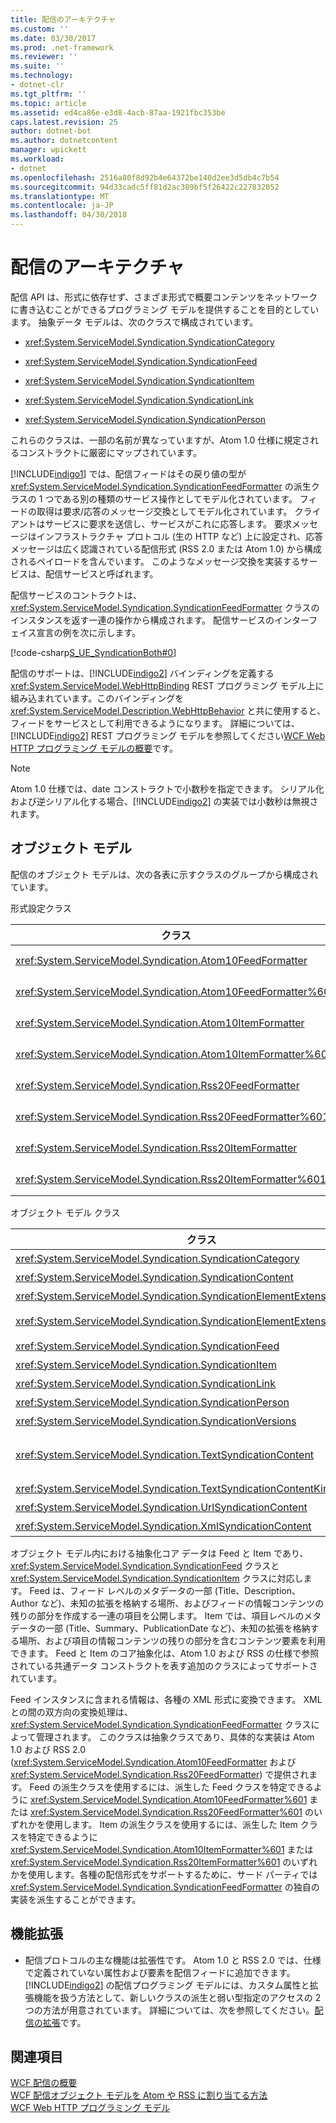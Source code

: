 ```yaml
---
title: 配信のアーキテクチャ
ms.custom: ''
ms.date: 03/30/2017
ms.prod: .net-framework
ms.reviewer: ''
ms.suite: ''
ms.technology:
- dotnet-clr
ms.tgt_pltfrm: ''
ms.topic: article
ms.assetid: ed4ca86e-e3d8-4acb-87aa-1921fbc353be
caps.latest.revision: 25
author: dotnet-bot
ms.author: dotnetcontent
manager: wpickett
ms.workload:
- dotnet
ms.openlocfilehash: 2516a80f8d92b4e64372be140d2ee3d5db4c7b54
ms.sourcegitcommit: 94d33cadc5ff81d2ac389bf5f26422c227832052
ms.translationtype: MT
ms.contentlocale: ja-JP
ms.lasthandoff: 04/30/2018
---
```

# <a name="architecture-of-syndication"></a>配信のアーキテクチャ
配信 API は、形式に依存せず、さまざま形式で概要コンテンツをネットワークに書き込むことができるプログラミング モデルを提供することを目的としています。 抽象データ モデルは、次のクラスで構成されています。  
  
-   <xref:System.ServiceModel.Syndication.SyndicationCategory>  
  
-   <xref:System.ServiceModel.Syndication.SyndicationFeed>  
  
-   <xref:System.ServiceModel.Syndication.SyndicationItem>  
  
-   <xref:System.ServiceModel.Syndication.SyndicationLink>  
  
-   <xref:System.ServiceModel.Syndication.SyndicationPerson>  
  
 これらのクラスは、一部の名前が異なっていますが、Atom 1.0 仕様に規定されるコンストラクトに厳密にマップされています。  
  
 [!INCLUDE[indigo1](../../../../includes/indigo1-md.md)] では、配信フィードはその戻り値の型が <xref:System.ServiceModel.Syndication.SyndicationFeedFormatter> の派生クラスの 1 つである別の種類のサービス操作としてモデル化されています。 フィードの取得は要求/応答のメッセージ交換としてモデル化されています。 クライアントはサービスに要求を送信し、サービスがこれに応答します。 要求メッセージはインフラストラクチャ プロトコル (生の HTTP など) 上に設定され、応答メッセージは広く認識されている配信形式 (RSS 2.0 または Atom 1.0) から構成されるペイロードを含んでいます。 このようなメッセージ交換を実装するサービスは、配信サービスと呼ばれます。  
  
 配信サービスのコントラクトは、<xref:System.ServiceModel.Syndication.SyndicationFeedFormatter> クラスのインスタンスを返す一連の操作から構成されます。 配信サービスのインターフェイス宣言の例を次に示します。  
  
 [!code-csharp[S_UE_SyndicationBoth#0](../../../../samples/snippets/csharp/VS_Snippets_CFX/s_ue_syndicationboth/cs/service.cs#0)]  
  
 配信のサポートは、[!INCLUDE[indigo2](../../../../includes/indigo2-md.md)] バインディングを定義する <xref:System.ServiceModel.WebHttpBinding> REST プログラミング モデル上に組み込まれています。このバインディングを <xref:System.ServiceModel.Description.WebHttpBehavior> と共に使用すると、フィードをサービスとして利用できるようになります。 詳細については、 [!INCLUDE[indigo2](../../../../includes/indigo2-md.md)] REST プログラミング モデルを参照してください[WCF Web HTTP プログラミング モデルの概要](../../../../docs/framework/wcf/feature-details/wcf-web-http-programming-model-overview.md)です。  
  
> [!NOTE]
>  Atom 1.0 仕様では、date コンストラクトで小数秒を指定できます。 シリアル化および逆シリアル化する場合、[!INCLUDE[indigo2](../../../../includes/indigo2-md.md)] の実装では小数秒は無視されます。  
  
## <a name="object-model"></a>オブジェクト モデル  
 配信のオブジェクト モデルは、次の各表に示すクラスのグループから構成されています。  
  
 形式設定クラス  
  
|クラス|説明|  
|-----------|-----------------|  
|<xref:System.ServiceModel.Syndication.Atom10FeedFormatter>|<xref:System.ServiceModel.Syndication.SyndicationFeed> インスタンスを Atom 1.0 形式にシリアル化するクラス。|  
|<xref:System.ServiceModel.Syndication.Atom10FeedFormatter%601>|<xref:System.ServiceModel.Syndication.SyndicationFeed> 派生クラスを Atom 1.0 形式にシリアル化するクラス。|  
|<xref:System.ServiceModel.Syndication.Atom10ItemFormatter>|<xref:System.ServiceModel.Syndication.SyndicationItem> インスタンスを Atom 1.0 形式にシリアル化するクラス。|  
|<xref:System.ServiceModel.Syndication.Atom10ItemFormatter%601>|<xref:System.ServiceModel.Syndication.SyndicationItem> 派生クラスを Atom 1.0 形式にシリアル化するクラス。|  
|<xref:System.ServiceModel.Syndication.Rss20FeedFormatter>|<xref:System.ServiceModel.Syndication.SyndicationFeed> インスタンスを RSS 2.0 形式にシリアル化するクラス。|  
|<xref:System.ServiceModel.Syndication.Rss20FeedFormatter%601>|<xref:System.ServiceModel.Syndication.SyndicationFeed> 派生クラスを RSS 2.0 形式にシリアル化するクラス。|  
|<xref:System.ServiceModel.Syndication.Rss20ItemFormatter>|<xref:System.ServiceModel.Syndication.SyndicationItem> インスタンスを RSS 2.0 形式にシリアル化するクラス。|  
|<xref:System.ServiceModel.Syndication.Rss20ItemFormatter%601>|<xref:System.ServiceModel.Syndication.SyndicationItem> 派生クラスを RSS 2.0 形式にシリアル化するクラス。|  
  
 オブジェクト モデル クラス  
  
|クラス|説明|  
|-----------|-----------------|  
|<xref:System.ServiceModel.Syndication.SyndicationCategory>|配信フィードのカテゴリを表すクラス。|  
|<xref:System.ServiceModel.Syndication.SyndicationContent>|配信コンテンツを表す基本クラス。|  
|<xref:System.ServiceModel.Syndication.SyndicationElementExtension>|配信要素拡張を表すクラス。|  
|<xref:System.ServiceModel.Syndication.SyndicationElementExtensionCollection>|<xref:System.ServiceModel.Syndication.SyndicationElementExtension> オブジェクトのコレクション。|  
|<xref:System.ServiceModel.Syndication.SyndicationFeed>|トップレベルのフィード オブジェクトを表すクラス。|  
|<xref:System.ServiceModel.Syndication.SyndicationItem>|フィード項目を表すクラス。|  
|<xref:System.ServiceModel.Syndication.SyndicationLink>|配信フィードまたは項目内のリンクを表すクラス。|  
|<xref:System.ServiceModel.Syndication.SyndicationPerson>|Atom Person コンストラクトを表すクラス。|  
|<xref:System.ServiceModel.Syndication.SyndicationVersions>|サポートされる配信プロトコルのバージョンを表すクラス。|  
|<xref:System.ServiceModel.Syndication.TextSyndicationContent>|エンド ユーザーに表示される任意の <xref:System.ServiceModel.Syndication.SyndicationItem> コンテンツを表すクラス。|  
|<xref:System.ServiceModel.Syndication.TextSyndicationContentKind>|テキスト配信コンテンツでサポートされる各種の型を表す列挙型。|  
|<xref:System.ServiceModel.Syndication.UrlSyndicationContent>|別のリソースへの URL から構成される配信コンテンツを表すクラス。|  
|<xref:System.ServiceModel.Syndication.XmlSyndicationContent>|ブラウザーに表示されない配信コンテンツを表すクラス。|  
  
 オブジェクト モデル内における抽象化コア データは Feed と Item であり、<xref:System.ServiceModel.Syndication.SyndicationFeed> クラスと <xref:System.ServiceModel.Syndication.SyndicationItem> クラスに対応します。 Feed は、フィード レベルのメタデータの一部 (Title、Description、Author など)、未知の拡張を格納する場所、およびフィードの情報コンテンツの残りの部分を作成する一連の項目を公開します。 Item では、項目レベルのメタデータの一部 (Title、Summary、PublicationDate など)、未知の拡張を格納する場所、および項目の情報コンテンツの残りの部分を含むコンテンツ要素を利用できます。 Feed と Item のコア抽象化は、Atom 1.0 および RSS の仕様で参照されている共通データ コンストラクトを表す追加のクラスによってサポートされています。  
  
 Feed インスタンスに含まれる情報は、各種の XML 形式に変換できます。 XML との間の双方向の変換処理は、<xref:System.ServiceModel.Syndication.SyndicationFeedFormatter> クラスによって管理されます。 このクラスは抽象クラスであり、具体的な実装は Atom 1.0 および RSS 2.0 (<xref:System.ServiceModel.Syndication.Atom10FeedFormatter> および <xref:System.ServiceModel.Syndication.Rss20FeedFormatter>) で提供されます。 Feed の派生クラスを使用するには、派生した Feed クラスを特定できるように <xref:System.ServiceModel.Syndication.Atom10FeedFormatter%601> または <xref:System.ServiceModel.Syndication.Rss20FeedFormatter%601> のいずれかを使用します。 Item の派生クラスを使用するには、派生した Item クラスを特定できるように <xref:System.ServiceModel.Syndication.Atom10ItemFormatter%601> または <xref:System.ServiceModel.Syndication.Rss20ItemFormatter%601> のいずれかを使用します。各種の配信形式をサポートするために、サード パーティでは <xref:System.ServiceModel.Syndication.SyndicationFeedFormatter> の独自の実装を派生することができます。  
  
## <a name="extensibility"></a>機能拡張  
  
-   配信プロトコルの主な機能は拡張性です。 Atom 1.0 と RSS 2.0 では、仕様で定義されていない属性および要素を配信フィードに追加できます。 [!INCLUDE[indigo2](../../../../includes/indigo2-md.md)] の配信プログラミング モデルには、カスタム属性と拡張機能を扱う方法として、新しいクラスの派生と弱い型指定のアクセスの 2 つの方法が用意されています。 詳細については、次を参照してください。[配信の拡張](../../../../docs/framework/wcf/feature-details/syndication-extensibility.md)です。  
  
## <a name="see-also"></a>関連項目  
 [WCF 配信の概要](../../../../docs/framework/wcf/feature-details/wcf-syndication-overview.md)  
 [WCF 配信オブジェクト モデルを Atom や RSS に割り当てる方法](../../../../docs/framework/wcf/feature-details/how-the-wcf-syndication-object-model-maps-to-atom-and-rss.md)  
 [WCF Web HTTP プログラミング モデル](../../../../docs/framework/wcf/feature-details/wcf-web-http-programming-model.md)

